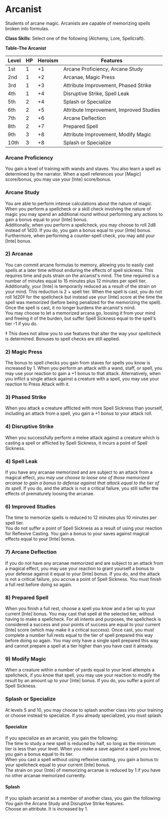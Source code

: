 # Arcanist
Students of arcane magic. Arcanists are capable of memorizing spells broken into formulas.

**Class Skills**: Select one of the following (Alchemy, Lore, Spellcraft).

**Table-The Arcanist**

| Level | HP | Heroism  | Features                                          |
|-------|----|----------|---------------------------------------------------|
| 1st   | 1  |    +1    | Arcane Proficiency, Arcane Study                  |
| 2nd   | 1  |    +2    | Arcanae, Magic Press                              |
| 3rd   | 1  |    +3    | Attribute Improvement, Phased Strike              |
| 4th   | 1  |    +4    | Disruptive Strike, Spell Leak                     |
| 5th   | 2  |    +4    | Splash or Specialize                              |
| 6th   | 2  |    +5    | Attribute Improvement, Improved Studies           |
| 7th   | 2  |    +6    | Arcane Deflection                                 |
| 8th   | 2  |    +7    | Prepared Spell                                    |
| 9th   | 3  |    +8    | Attribute Improvement, Modify Magic               |
| 10th  | 3  |    +8    | Splash or Specialize                              |

### Arcane Proficiency
You gain a level of training with wands and staves. You also learn a spell as determined by the narrator. When a spell references your [Magic] score/bonus, you may use your [Inte] score/bonus.

### Arcane Study
You are able to perform intense calculations about the nature of magic. When you perform a spellcheck or a skill check involving the nature of magic you may spend an additional round without performing any actions to gain a bonus equal to your [Inte] bonus.  
Additionally, when you perform a spellcheck, you may choose to roll 2d8 instead of 1d20. If you do, you gain a bonus equal to your [Inte] bonus.  
Furthermore, when performing a counter-spell check, you may add your [Inte] bonus.

### 2) Arcanae
You can commit arcane formulas to memory, allowing you to easily cast spells at a later time without enduring the effects of spell sickness. This requires time and puts strain on the arcanist's mind. The time required is a number of minutes equal to 15 minutes plus 12 minutes per spell tier. Additionally, your [Inte] is temporarily reduced as a result of the strain on your mind. This reduction is 2 + spell tier. When the spell is cast, you do not roll 1d20‡ for the spellcheck but instead use your [Inte] score at the time the spell was memorized (before being penalized for the memorizing the spell). Once the spell is cast, it no longer burdens the arcanist's mind.  
You may choose to let a memorized arcana go, loosing it from your mind and freeing it of the burden, but suffer Spell Sickness equal to the spell's tier -1 if you do.  

‡ This does not allow you to use features that alter the way your spellcheck is determined. Bonuses to spell checks are still applied.

### 2) Magic Press
The bonus to spell checks you gain from staves for spells you know is increased by 1.
When you perform an attack with a wand, staff, or spell, you may use your reaction to gain a +1 bonus to that attack. Alternatively, when you inflict a single attack against a creature with a spell, you may use your reaction to Press Attack with it.

### 3) Phased Strike
When you attack a creature afflicted with more Spell Sickness than yourself, including an attack from a spell, you gain a +1 bonus to your attack roll.

### 4) Disruptive Strike
When you successfully perform a melee attack against a creature which is casting a spell or afflicted by Spell Sickness, it incurs a point of Spell Sickness.

### 4) Spell Leak
If you have any arcanae memorized and are subject to an attack from a magical effect, *you may use choose to loose one of those memorized arcanae to gain a bonus to defense against that attack equal to the tier of its spell*. If you do, and the attack is not a critical failure, you still suffer the effects of prematurely loosing the arcanae.

### 6) Improved Studies
The time to memorize spells is reduced to 12 minutes plus 10 minutes per spell tier.  
You do not suffer a point of Spell Sickness as a result of using your reaction for Reflexive Casting.
You gain a bonus to your saves against magical effects equal to your [Inte] bonus.

### 7) Arcane Deflection
If you do not have any arcanae memorized and are subject to an attack from a magical effect, you may use your reaction to grant yourself a bonus to your defense against it equal to your [Inte] bonus. If you do, and the attack is not a critical failure, you accrue a point of Spell Sickness. You must finish a full rest before doing so again.

### 8) Prepared Spell  
When you finish a full rest, choose a spell you know and a tier up to your current [Inte] bonus. You may cast that spell at the selected tier, without having to make a spellcheck. For all intents and purposes, the spellcheck is considered a success and your points of success are equal to your current [Inte] score (which may make it a critical success). Once cast, you must complete a number full rests equal to the tier of spell prepared this way before doing so again. You may only have a single spell prepared this way and cannot prepare a spell at a tier higher than you have cast it already.

### 9) Modify Magic
When a creature within a number of yards equal to your level attempts a spellcheck, if you know that spell, you may use your reaction to modify the result by an amount up to your [Inte] bonus. If you do, you suffer a point of Spell Sickness.

### Splash or Specialize
At levels 5 and 10, you may choose to splash another class into your training or choose instead to specialize. If you already specialized, you must splash.

#### Specialize
If you specialize as an arcanist, you gain the following:  
The time to study a new spell is reduced by half, so long as the minimum tier is less than your level.
When you make a save against a spell you know, you gain a bonus equal to its tier.  
When you cast a spell without using reflexive casting, you gain a bonus to your spellcheck equal to your current [Inte] bonus.  
The strain on your [Inte] of memorizing arcanae is reduced by 1 if you have no other arcanae memorized currently.

#### Splash
If you splash arcanist as a member of another class, you gain the following:  
You gain the Arcane Study and Disruptive Strike features.  
Choose an attribute. It is increased by 1.

